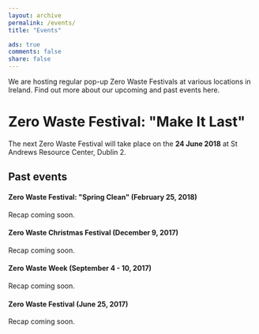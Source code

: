 ```yaml
---
layout: archive
permalink: /events/
title: "Events"

ads: true
comments: false
share: false
---
```


We are hosting regular pop-up Zero Waste Festivals at various locations in Ireland. Find out more about our upcoming and past events here.

# Zero Waste Festival: "Make It Last"

The next Zero Waste Festival will take place on the **24 June 2018** at St Andrews Resource Center, Dublin 2.



## Past events
 
#### Zero Waste Festival: "Spring Clean" (February 25, 2018)

Recap coming soon.


#### Zero Waste Christmas Festival (December 9, 2017)

Recap coming soon.


#### Zero Waste Week (September 4 - 10, 2017)

Recap coming soon.


#### Zero Waste Festival (June 25, 2017)

Recap coming soon.

